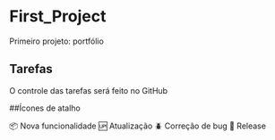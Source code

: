 # First_Project

Primeiro projeto: portfólio

## Tarefas

O controle das tarefas será feito no GitHub

##Ícones de atalho

:package: Nova funcionalidade
:up: Atualização
:beetle: Correção de bug
:checkered_flag: Release
